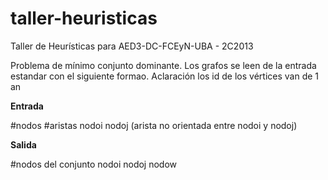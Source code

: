 taller-heuristicas
==================

Taller de Heurísticas para AED3-DC-FCEyN-UBA - 2C2013

Problema de mínimo conjunto dominante. Los grafos se leen de la entrada estandar con el siguiente formao.
Aclaración los id de los vértices van de 1 an

**Entrada**

\#nodos #aristas
nodoi nodoj (arista no orientada entre nodoi y nodoj)

**Salida**

\#nodos del conjunto
nodoi nodoj nodow
